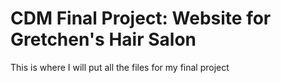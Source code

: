 # CDM Final Project: Website for Gretchen's Hair Salon
This is where I will put all the files for my final project
